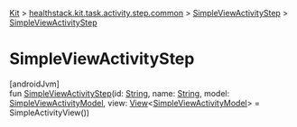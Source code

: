 
[Kit](../../../kit.html) > [healthstack.kit.task.activity.step.common](../index.html) > [SimpleViewActivityStep](index.html) > [SimpleViewActivityStep](-simple-view-activity-step.html)



# SimpleViewActivityStep



[androidJvm]\
fun [SimpleViewActivityStep](-simple-view-activity-step.html)(id: [String](https://kotlinlang.org/api/latest/jvm/stdlib/kotlin/-string/index.html), name: [String](https://kotlinlang.org/api/latest/jvm/stdlib/kotlin/-string/index.html), model: [SimpleViewActivityModel](../../healthstack.kit.task.activity.model.common/-simple-view-activity-model/index.html), view: [View](../../healthstack.kit.task.base/-view/index.html)&lt;[SimpleViewActivityModel](../../healthstack.kit.task.activity.model.common/-simple-view-activity-model/index.html)&gt; = SimpleActivityView())




